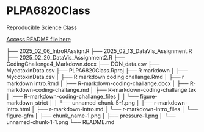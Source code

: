 # PLPA6820Class
Reproducible Science Class

[Access README file here](https://github.com/kingjad33/PLPA6820Class/blob/main/README.md)

├── 2025_02_06_IntroRAssign.R
├── 2025_02_13_DataVis_Assignment.R
├── 2025_02_20_DataVis_Assignment2.R
├── CodingChallenge4_Markdown.docx
├── DON_data.csv
├── MycotoxinData.csv
├── PLPA6820Class.Rproj
├── R markdown
│   ├── MycotoxinData.csv
│   ├── R markdown coding challange.Rmd
│   ├── r markdown intro.Rmd
│   ├── R-markdown-coding-challange.docx
│   ├── R-markdown-coding-challange.md
│   ├── R-markdown-coding-challange.tex
│   ├── R-markdown-coding-challange_files
│   │   └── figure-markdown_strict
│   │       └── unnamed-chunk-5-1.png
│   ├── r-markdown-intro.html
│   ├── r-markdown-intro.md
│   └── r-markdown-intro_files
│       └── figure-gfm
│           ├── chunk_name-1.png
│           ├── pressure-1.png
│           └── unnamed-chunk-1-1.png
└── README.md

